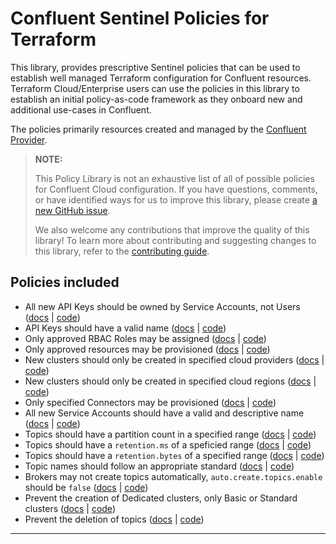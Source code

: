 # Confluent Sentinel Policies for Terraform

This library, provides prescriptive Sentinel policies that can be used to
establish well managed Terraform configuration for Confluent resources.
Terraform Cloud/Enterprise users can use the policies in this library to
establish an initial policy-as-code framework as they onboard new and
additional use-cases in Confluent.

The policies primarily resources created and managed by the [Confluent Provider](https://registry.terraform.io/providers/confluentinc/confluent/latest).

> **NOTE:**
>
> This Policy Library is not an exhaustive list of all of possible policies for
> Confluent Cloud configuration.  If you have questions, comments, or have
> identified ways for us to improve this library, please create [a new GitHub
> issue](https://github.com/confluentinc/policy-library-confluent-terraform/issues/new/choose).
>
> We also welcome any contributions that improve the quality of this library!
> To learn more about contributing and suggesting changes to this library,
> refer to the [contributing
> guide](https://github.com/confluentinc/policy-library-confluent-terraform/blob/main/CONTRIBUTING.md).

## Policies included

- All new API Keys should be owned by Service Accounts, not Users ([docs](https://github.com/confluentinc/policy-library-confluent-terraform/blob/master/docs/policies/allow_apikey_owned_by_service_account.md) | [code](https://github.com/confluentinc/policy-library-confluent-terraform/blob/master/policies/allow_apikey_owned_by_service_account/allow_apikey_owned_by_service_account.sentinel))
- API Keys should have a valid name ([docs](https://github.com/confluentinc/policy-library-confluent-terraform/blob/master/docs/policies/allow_apikey_valid_name.md) | [code](https://github.com/confluentinc/policy-library-confluent-terraform/blob/master/policies/allow_apikey_valid_name/allow_apikey_valid_name.sentinel))
- Only approved RBAC Roles may be assigned ([docs](https://github.com/confluentinc/policy-library-confluent-terraform/blob/master/docs/policies/allow_approved_rbac.md) | [code](https://github.com/confluentinc/policy-library-confluent-terraform/blob/master/policies/allow_approved_rbac/allow_approved_rbac.sentinel))
- Only approved resources may be provisioned ([docs](https://github.com/confluentinc/policy-library-confluent-terraform/blob/master/docs/policies/allow_approved_resources.md) | [code](https://github.com/confluentinc/policy-library-confluent-terraform/blob/master/policies/allow_approved_resources/allow_approved_resources.sentinel))
- New clusters should only be created in specified cloud providers ([docs](https://github.com/confluentinc/policy-library-confluent-terraform/blob/master/docs/policies/allow_clusters_in_approved_clouds.md) | [code](https://github.com/confluentinc/policy-library-confluent-terraform/blob/master/policies/allow_clusters_in_approved_clouds/allow_clusters_in_approved_clouds.sentinel))
- New clusters should only be created in specified cloud regions ([docs](https://github.com/confluentinc/policy-library-confluent-terraform/blob/master/docs/policies/allow_clusters_in_approved_regions.md) | [code](https://github.com/confluentinc/policy-library-confluent-terraform/blob/master/policies/allow_clusters_in_approved_regions/allow_clusters_in_approved_regions.sentinel))
- Only specified Connectors may be provisioned ([docs](https://github.com/confluentinc/policy-library-confluent-terraform/blob/master/docs/policies/allow_connectors_approved.md) | [code](https://github.com/confluentinc/policy-library-confluent-terraform/blob/master/policies/allow_connectors_approved/allow_connectors_approved.sentinel))
- All new Service Accounts should have a valid and descriptive name ([docs](https://github.com/confluentinc/policy-library-confluent-terraform/blob/master/docs/policies/allow_service_account_valid_name.md) | [code](https://github.com/confluentinc/policy-library-confluent-terraform/blob/master/policies/allow_service_account_valid_name/allow_service_account_valid_name.sentinel))
- Topics should have a partition count in a specified range ([docs](https://github.com/confluentinc/policy-library-confluent-terraform/blob/master/docs/policies/allow_topic_custom_partition_count.md) | [code](https://github.com/confluentinc/policy-library-confluent-terraform/blob/master/policies/allow_topic_custom_partition_count/allow_topic_custom_partition_count.sentinel))
- Topics should have a `retention.ms` of a speficied range ([docs](https://github.com/confluentinc/policy-library-confluent-terraform/blob/master/docs/policies/allow_topic_custom_retention_period.md) | [code](https://github.com/confluentinc/policy-library-confluent-terraform/blob/master/policies/allow_topic_custom_retention_period/allow_topic_custom_retention_period.sentinel))
- Topics should have a `retention.bytes` of a specified range ([docs](https://github.com/confluentinc/policy-library-confluent-terraform/blob/master/docs/policies/allow_topic_custom_retention_size.md) | [code](https://github.com/confluentinc/policy-library-confluent-terraform/blob/master/policies/allow_topic_custom_retention_size/allow_topic_custom_retention_size.sentinel))
- Topic names should follow an appropriate standard ([docs](https://github.com/confluentinc/policy-library-confluent-terraform/blob/master/docs/policies/allow_topic_valid_name.md) | [code](https://github.com/confluentinc/policy-library-confluent-terraform/blob/master/policies/allow_topic_valid_name/allow_topic_valid_name.sentinel))
- Brokers may not create topics automatically, `auto.create.topics.enable` should be `false` ([docs](https://github.com/confluentinc/policy-library-confluent-terraform/blob/master/docs/policies/deny_auto_create_topics.md) | [code](https://github.com/confluentinc/policy-library-confluent-terraform/blob/master/policies/deny_auto_create_topics/deny_auto_create_topics.sentinel))
- Prevent the creation of Dedicated clusters, only Basic or Standard clusters ([docs](https://github.com/confluentinc/policy-library-confluent-terraform/blob/master/docs/policies/deny_dedicated_cluster_creation.md) | [code](https://github.com/confluentinc/policy-library-confluent-terraform/blob/master/policies/deny_dedicated_cluster_creation/deny_dedicated_cluster_creation.sentinel))
- Prevent the deletion of topics ([docs](https://github.com/confluentinc/policy-library-confluent-terraform/blob/master/docs/policies/deny_topic_deletion.md) | [code](https://github.com/confluentinc/policy-library-confluent-terraform/blob/master/policies/deny_topic_deletion/deny_topic_deletion.sentinel))

---
